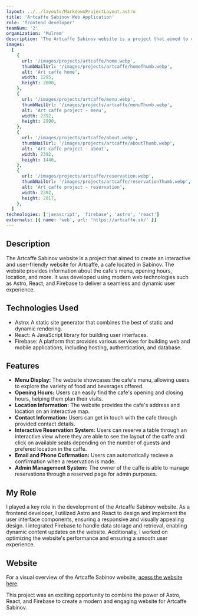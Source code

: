 ```yaml
---
layout: ../../layouts/MarkdownProjectLayout.astro
title: 'Artcaffe Sabinov Web Application'
role: 'frontend developer'
teamNum: '2'
organization: 'Mulrem'
description: 'The Artcaffe Sabinov website is a project that aimed to create a friendly website for Artcaffe, a cafe located in Sabinov, Slovakia.'
images:
  [
    {
      url: '/images/projects/artcaffe/home.webp',
      thumbNailUrl: '/images/projects/artcaffe/homeThumb.webp',
      alt: 'Art caffe home',
      width: 1295,
      height: 2000,
    },
    {
      url: '/images/projects/artcaffe/menu.webp',
      thumbNailUrl: '/images/projects/artcaffe/menuThumb.webp',
      alt: 'Art caffe project - menu',
      width: 2392,
      height: 2990,
    },
    {
      url: '/images/projects/artcaffe/about.webp',
      thumbNailUrl: '/images/projects/artcaffe/aboutThumb.webp',
      alt: 'Art caffe project - about',
      width: 2392,
      height: 1446,
    },
    {
      url: '/images/projects/artcaffe/reservation.webp',
      thumbNailUrl: '/images/projects/artcaffe/reservationThumb.webp',
      alt: 'Art caffe project - reservation',
      width: 2392,
      height: 2017,
    },
  ]
technologies: ['javascript', 'firebase', 'astro', 'react']
externals: [{ name: 'web', url: 'https://artcaffe.sk/' }]
---
```


## Description

The Artcaffe Sabinov website is a project that aimed to create an interactive and user-friendly website for Artcaffe, a cafe located in Sabinov. The website provides information about the cafe's menu, opening hours, location, and more. It was developed using modern web technologies such as Astro, React, and Firebase to deliver a seamless and dynamic user experience.

## Technologies Used

- Astro: A static site generator that combines the best of static and dynamic rendering.
- React: A JavaScript library for building user interfaces.
- Firebase: A platform that provides various services for building web and mobile applications, including hosting, authentication, and database.

## Features

- **Menu Display:** The website showcases the cafe's menu, allowing users to explore the variety of food and beverages offered.
- **Opening Hours:** Users can easily find the cafe's opening and closing hours, helping them plan their visits.
- **Location Information:** The website provides the cafe's address and location on an interactive map.
- **Contact Information:** Users can get in touch with the cafe through provided contact details.
- **Interactive Reservation System:** Users can reserve a table through an interactive view where they are able to see the layout of the caffe and click on available seats depending on the number of guests and prefered location in the caffe.
- **Email and Phone Cofirmation:** Users can automatically recieve a confirmation when a reservation is made.
- **Admin Management System:** The owner of the caffe is able to manage reservations through a reserved page for admin purposes.

## My Role

I played a key role in the development of the Artcaffe Sabinov website. As a frontend developer, I utilized Astro and React to design and implement the user interface components, ensuring a responsive and visually appealing design. I integrated Firebase to handle data storage and retrieval, enabling dynamic content updates on the website. Additionally, I worked on optimizing the website's performance and ensuring a smooth user experience.

## Website

For a visual overview of the Artcaffe Sabinov website, [acess the website here](https://artcaffe.sk/).

This project was an exciting opportunity to combine the power of Astro, React, and Firebase to create a modern and engaging website for Artcaffe Sabinov.
